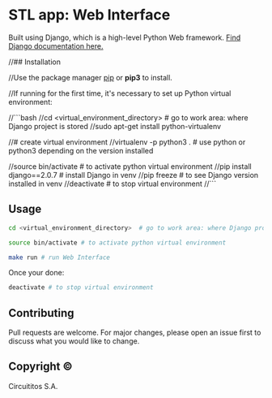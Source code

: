 # STL app: Web Interface

Built using Django, which is a high-level Python Web framework. [Find Django documentation here.](https://www.djangoproject.com/)

//## Installation

//Use the package manager [pip](https://pip.pypa.io/en/stable/) or **pip3** to install.

//If running for the first time, it's necessary to set up Python virtual environment:

//```bash
//cd <virtual_environment_directory> # go to work area: where Django project is stored
//sudo apt-get install python-virtualenv

//# create virtual environment
//virtualenv -p python3 . # use python or python3 depending on the version installed

//source bin/activate     # to activate python virtual environment
//pip install django==2.0.7 # install Django in venv
//pip freeze # to see Django version installed in venv 
//deactivate # to stop virtual environment
//```

## Usage

```bash
cd <virtual_environment_directory>	# go to work area: where Django project is stored

source bin/activate	# to activate python virtual environment

make run # run Web Interface 
```

Once your done:
```bash
deactivate # to stop virtual environment
```

## Contributing
Pull requests are welcome. For major changes, please open an issue first to discuss what you would like to change.

## Copyright &copy;
Circuititos S.A.
